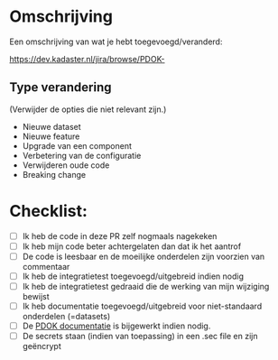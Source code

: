 # Omschrijving

Een omschrijving van wat je hebt toegevoegd/veranderd:

https://dev.kadaster.nl/jira/browse/PDOK-

## Type verandering

(Verwijder de opties die niet relevant zijn.)

- Nieuwe dataset
- Nieuwe feature
- Upgrade van een component
- Verbetering van de configuratie
- Verwijderen oude code
- Breaking change

# Checklist:

- [ ] Ik heb de code in deze PR zelf nogmaals nagekeken
- [ ] Ik heb mijn code beter achtergelaten dan dat ik het aantrof
- [ ] De code is leesbaar en de moeilijke onderdelen zijn voorzien van commentaar
- [ ] Ik heb de integratietest toegevoegd/uitgebreid indien nodig
- [ ] Ik heb de integratietest gedraaid die de werking van mijn wijziging bewijst
- [ ] Ik heb documentatie toegevoegd/uitgebreid voor niet-standaard onderdelen (=datasets)
- [ ] De [PDOK documentatie](https://github.com/PDOK/interne-documentatie) is bijgewerkt indien nodig.
- [ ] De secrets staan (indien van toepassing) in een .sec file en zijn geëncrypt